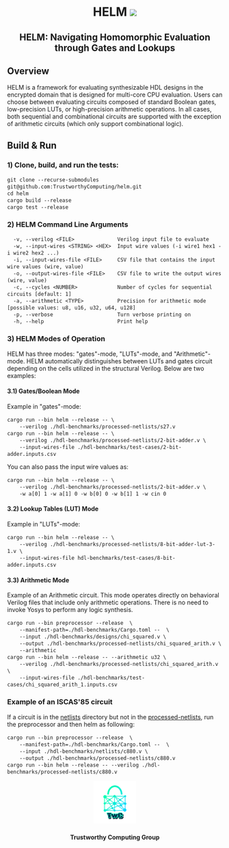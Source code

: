 <h1 align="center">HELM <a href="https://github.com/jimouris/helm/blob/main/LICENSE"><img src="https://img.shields.io/badge/license-MIT-blue.svg"></a> </h1>

<h2 align="center">HELM: Navigating Homomorphic Evaluation through Gates and Lookups</h2>


## Overview
HELM is a framework for evaluating synthesizable HDL designs in the encrypted
domain that is designed for multi-core CPU evaluation. Users can choose between
evaluating circuits composed of standard Boolean gates, low-precision LUTs, or
high-precision arithmetic operations.
In all cases, both sequential and combinational circuits are supported with the
exception of arithmetic circuits (which only support combinational logic).

## Build & Run

### 1) Clone, build, and run the tests:
```shell
git clone --recurse-submodules git@github.com:TrustworthyComputing/helm.git
cd helm
cargo build --release
cargo test --release
```

### 2) HELM Command Line Arguments
```shell
  -v, --verilog <FILE>              Verilog input file to evaluate
  -w, --input-wires <STRING> <HEX>  Input wire values (-i wire1 hex1 -i wire2 hex2 ...)
  -i, --input-wires-file <FILE>     CSV file that contains the input wire values (wire, value)
  -o, --output-wires-file <FILE>    CSV file to write the output wires (wire, value)
  -c, --cycles <NUMBER>             Number of cycles for sequential circuits [default: 1]
  -a, --arithmetic <TYPE>           Precision for arithmetic mode [possible values: u8, u16, u32, u64, u128]
  -p, --verbose                     Turn verbose printing on
  -h, --help                        Print help
```

### 3) HELM Modes of Operation

HELM has three modes: "gates"-mode, "LUTs"-mode, and "Arithmetic"-mode. HELM
automatically distinguishes between LUTs and gates circuit depending on the
cells utilized in the structural Verilog.
Below are two examples:


#### 3.1) Gates/Boolean Mode
Example in "gates"-mode:
```shell
cargo run --bin helm --release -- \
    --verilog ./hdl-benchmarks/processed-netlists/s27.v
cargo run --bin helm --release -- \
    --verilog ./hdl-benchmarks/processed-netlists/2-bit-adder.v \
    --input-wires-file ./hdl-benchmarks/test-cases/2-bit-adder.inputs.csv
```

You can also pass the input wire values as:
```shell
cargo run --bin helm --release -- \
    --verilog ./hdl-benchmarks/processed-netlists/2-bit-adder.v \
    -w a[0] 1 -w a[1] 0 -w b[0] 0 -w b[1] 1 -w cin 0
```


#### 3.2) Lookup Tables (LUT) Mode
Example in "LUTs"-mode:
```shell
cargo run --bin helm --release -- \
    --verilog ./hdl-benchmarks/processed-netlists/8-bit-adder-lut-3-1.v \
    --input-wires-file hdl-benchmarks/test-cases/8-bit-adder.inputs.csv
```


#### 3.3) Arithmetic Mode
Example of an Arithmetic circuit.
This mode operates directly on behavioral Verilog files that include only
arithmetic operations. There is no need to invoke Yosys to perform any logic
synthesis.

```shell
cargo run --bin preprocessor --release  \
    --manifest-path=./hdl-benchmarks/Cargo.toml --  \
    --input ./hdl-benchmarks/designs/chi_squared.v \
    --output ./hdl-benchmarks/processed-netlists/chi_squared_arith.v \
    --arithmetic
cargo run --bin helm --release -- --arithmetic u32 \
    --verilog ./hdl-benchmarks/processed-netlists/chi_squared_arith.v \
    --input-wires-file ./hdl-benchmarks/test-cases/chi_squared_arith_1.inputs.csv
```


### Example of an ISCAS'85 circuit
If a circuit is in the [netlists](./hdl-benchmarks/netlists/) directory but not
in the [processed-netlists](./hdl-benchmarks/processed-netlists/), run the
preprocessor and then helm as following:

```shell
cargo run --bin preprocessor --release  \
    --manifest-path=./hdl-benchmarks/Cargo.toml --  \
    --input ./hdl-benchmarks/netlists/c880.v \
    --output ./hdl-benchmarks/processed-netlists/c880.v
cargo run --bin helm --release -- --verilog ./hdl-benchmarks/processed-netlists/c880.v
```

<p align="center">
    <img src="./logos/twc.png" height="20%" width="20%">
</p>
<h4 align="center">Trustworthy Computing Group</h4>
